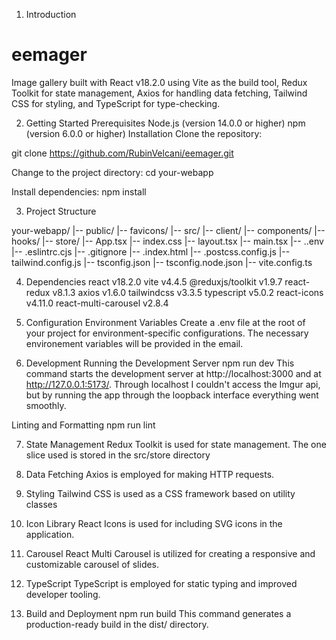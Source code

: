 1. Introduction
# eemager
Image gallery built with React v18.2.0 using Vite as the build tool, Redux Toolkit for state management, Axios for handling data fetching, Tailwind CSS for styling, and TypeScript for type-checking.

2. Getting Started
Prerequisites
Node.js (version 14.0.0 or higher)
npm (version 6.0.0 or higher)
Installation
Clone the repository:

git clone https://github.com/RubinVelcani/eemager.git

Change to the project directory:
cd your-webapp

Install dependencies:
npm install

3. Project Structure

your-webapp/
|-- public/
    |-- favicons/
|-- src/
    |-- client/
    |-- components/
    |-- hooks/
    |-- store/
    |-- App.tsx
    |-- index.css
    |-- layout.tsx
    |-- main.tsx
|-- ..env
|-- .eslintrc.cjs
|-- .gitignore
|-- .index.html
|-- .postcss.config.js
|-- tailwind.config.js
|-- tsconfig.json
|-- tsconfig.node.json
|-- vite.config.ts

4. Dependencies
react v18.2.0
vite v4.4.5
@reduxjs/toolkit v1.9.7
react-redux v8.1.3
axios v1.6.0
tailwindcss v3.3.5
typescript v5.0.2
react-icons v4.11.0
react-multi-carousel v2.8.4

5. Configuration
Environment Variables
Create a .env file at the root of your project for environment-specific configurations. The necessary environement variables will be provided in the email.

6. Development
Running the Development Server
npm run dev
This command starts the development server at http://localhost:3000 and at http://127.0.0.1:5173/. Through localhost I couldn't access the Imgur api, but by running the app through the loopback interface everything went smoothly.

Linting and Formatting
npm run lint

7. State Management
Redux Toolkit is used for state management. The one slice used is stored in the src/store directory

8. Data Fetching
Axios is employed for making HTTP requests.

9. Styling
Tailwind CSS is used as a CSS framework based on utility classes

10. Icon Library
React Icons is used for including SVG icons in the application.

11. Carousel
React Multi Carousel is utilized for creating a responsive and customizable carousel of slides.

12. TypeScript
TypeScript is employed for static typing and improved developer tooling.

13. Build and Deployment
npm run build
This command generates a production-ready build in the dist/ directory.
